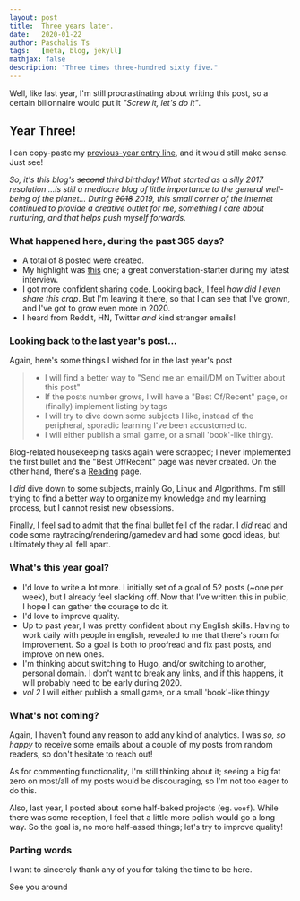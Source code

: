 ```yaml
---
layout: post
title:  Three years later.
date:   2020-01-22
author: Paschalis Ts
tags:   [meta, blog, jekyll]
mathjax: false
description: "Three times three-hundred sixty five."
---
```


Well, like last year, I'm still procrastinating about writing this post, so a certain bilionnaire would put it *"Screw it, let's do it"*.


## Year Three!
I can copy-paste my [previous-year entry line](https://tpaschalis.github.io/two-years-later/), and it would still make sense. Just see!

*So, it's this blog's ~~second~~ third birthday! What started as a silly 2017 resolution ...is still a mediocre blog of little importance to the general well-being of the planet...*
*During ~~2018~~ 2019, this small corner of the internet continued to provide a creative outlet for me, something I care about nurturing, and that helps push myself forwards.*

### What happened here, during the past 365 days?

- A total of 8 posted were created.
- My highlight was [this](https://tpaschalis.github.io/vim-go-setup/) one; a great converstation-starter during my latest interview.
- I got more confident sharing [code](https://tpaschalis.github.io/golang-amb-operator/). Looking back, I feel *how did I even share this crap*. But I'm leaving it there, so that I can see that I've grown, and I've got to grow even more in 2020.
- I heard from Reddit, HN, Twitter *and* kind stranger emails!


### Looking back to the last year's post...

Again, here's some things I wished for in the last year's post

>  - I will find a better way to "Send me an email/DM on Twitter about this post"
>  - If the posts number grows, I will have a "Best Of/Recent" page, or (finally) implement listing by tags
>  - I will try to dive down some subjects I like, instead of the peripheral, sporadic learning I've been accustomed to.
>  - I will either publish a small game, or a small 'book'-like thingy.

Blog-related housekeeping tasks again were scrapped; I never implemented the first bullet and the "Best Of/Recent" page was never created. On the other hand, there's a [Reading](https://tpaschalis.github.io/reading/) page.

I *did* dive down to some subjects, mainly Go, Linux and Algorithms. I'm still trying to find a better way to organize my knowledge and my learning process, but I cannot resist new obsessions.

Finally, I feel sad to admit that the final bullet fell of the radar. I *did* read and code some raytracing/rendering/gamedev and had some good ideas, but ultimately they all fell apart.

### What's this year goal?

- I'd love to write a lot more. I initially set of a goal of 52 posts (~one per week), but I already feel slacking off.
Now that I've written this in public, I hope I can gather the courage to do it.
- I'd love to improve quality.
- Up to past year, I was pretty confident about my English skills. Having to work daily with people in english, revealed to me that there's room for improvement. So a goal is both to proofread and fix past posts, and improve on new ones.
- I'm thinking about switching to Hugo, and/or switching to another, personal domain. I don't want to break any links, and if this happens, it will probably need to be early during 2020.
- *vol 2* I will either publish a small game, or a small 'book'-like thingy

### What's not coming?
Again, I haven't found any reason to add any kind of analytics. I was *so, so happy* to receive some emails about a couple of my posts from random readers, so don't hesitate to reach out!

As for commenting functionality, I'm still thinking about it; seeing a big fat zero on most/all of my posts would be discouraging, so I'm not too eager to do this.

Also, last year, I posted about some half-baked projects (eg. `woof`). While there was some reception, I feel that a little more polish would go a long way. So the goal is, no more half-assed things; let's try to improve quality!


### Parting words
I want to sincerely thank any of you for taking the time to be here.

See you around
